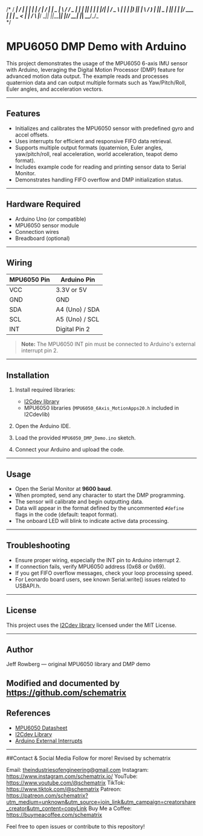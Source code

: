 /*
/ ___| / ___| | | | ____|  \/  |  / \|_   _|  _ \|_ _\ \/ /
\___ \| |   | |_| |  _| | |\/| | / _ \ | | | |_) || | \  / 
 ___) | |___|  _  | |___| |  | |/ ___ \| | |  _ < | | /  \ 
|____/ \____|_| |_|_____|_|  |_/_/   \_\_| |_| \_\___/_/\_\
*/

# MPU6050 DMP Demo with Arduino

This project demonstrates the usage of the MPU6050 6-axis IMU sensor with Arduino, leveraging the Digital Motion Processor (DMP) feature for advanced motion data output. The example reads and processes quaternion data and can output multiple formats such as Yaw/Pitch/Roll, Euler angles, and acceleration vectors.

---

## Features

- Initializes and calibrates the MPU6050 sensor with predefined gyro and accel offsets.
- Uses interrupts for efficient and responsive FIFO data retrieval.
- Supports multiple output formats (quaternion, Euler angles, yaw/pitch/roll, real acceleration, world acceleration, teapot demo format).
- Includes example code for reading and printing sensor data to Serial Monitor.
- Demonstrates handling FIFO overflow and DMP initialization status.

---

## Hardware Required

- Arduino Uno (or compatible)
- MPU6050 sensor module
- Connection wires
- Breadboard (optional)

---

## Wiring

| MPU6050 Pin | Arduino Pin     |
|-------------|-----------------|
| VCC         | 3.3V or 5V      |
| GND         | GND             |
| SDA         | A4 (Uno) / SDA  |
| SCL         | A5 (Uno) / SCL  |
| INT         | Digital Pin 2   |

> **Note:** The MPU6050 INT pin must be connected to Arduino's external interrupt pin 2.

---

## Installation

1. Install required libraries:
   - [I2Cdev library](https://github.com/jrowberg/i2cdevlib)
   - MPU6050 libraries (`MPU6050_6Axis_MotionApps20.h` included in I2Cdevlib)
   
2. Open the Arduino IDE.

3. Load the provided `MPU6050_DMP_Demo.ino` sketch.

4. Connect your Arduino and upload the code.

---

## Usage

- Open the Serial Monitor at **9600 baud**.
- When prompted, send any character to start the DMP programming.
- The sensor will calibrate and begin outputting data.
- Data will appear in the format defined by the uncommented `#define` flags in the code (default: teapot format).
- The onboard LED will blink to indicate active data processing.

---

## Troubleshooting

- Ensure proper wiring, especially the INT pin to Arduino interrupt 2.
- If connection fails, verify MPU6050 address (0x68 or 0x69).
- If you get FIFO overflow messages, check your loop processing speed.
- For Leonardo board users, see known Serial.write() issues related to USBAPI.h.

---

## License

This project uses the [I2Cdev library](https://github.com/jrowberg/i2cdevlib) licensed under the MIT License.

---

## Author

Jeff Rowberg — original MPU6050 library and DMP demo

Modified and documented by https://github.com/schematrix
---

## References

- [MPU6050 Datasheet](https://invensense.tdk.com/wp-content/uploads/2015/02/MPU-6000-Datasheet1.pdf)
- [I2Cdev Library](https://github.com/jrowberg/i2cdevlib)
- [Arduino External Interrupts](https://www.arduino.cc/reference/en/language/functions/external-interrupts/attachinterrupt/)

---
##Contact & Social Media
Follow for more!
Revised by schematrix

Email: theindustriesofengineering@gmail.com
Instagram: https://www.instagram.com/schematrix.io/
YouTube: https://www.youtube.com/@schematrix
TikTok: https://www.tiktok.com/@schematrix
Patreon: https://patreon.com/schematrix?utm_medium=unknown&utm_source=join_link&utm_campaign=creatorshare_creator&utm_content=copyLink
Buy Me a Coffee: https://buymeacoffee.com/schematrix

Feel free to open issues or contribute to this repository!


